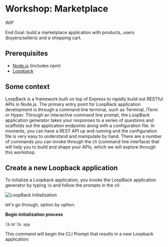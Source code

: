 # Workshop: Marketplace
_WIP_

End Goal: build a marketplace application with products, users (buyers/sellers) and a shopping cart.

## Prerequisites

- [Node.js](https://nodejs.org/en/) (includes npm)
- [Loopback](http://loopback.io/)

## Some context

LoopBack is a framework built on top of Express to rapidly build out RESTful APIs in Node.js. The primary entry point for LoopBack application development is through a command line terminal, such as Terminal, iTerm or Hyper. Through an interactive command line prompt, the LoopBack application generator takes your responses to a series of questions and scaffolds out the application endpoints along with a configuration file. In moments, you can have a REST API up and running and the configuration file is very easy to understand and manipulate by hand. There are a number of commands you can invoke through the cli (command line interface) that will help you to build and shape your APIs, which we will explore through this workshop.

## Create a new Loopback application

To initialize a Loopback application, you invoke the LoopBack application generator by typing `lb` and follow the prompts in the cli:

![LoopBack Initialization](https://github.com/StrongLoop-Evangelists/workshop-marketplace/raw/master/workplace-assets/lb.gif)

let's go through, option by option.

**Begin initialization process**

`lb` or `lb app`

This command will begin the CLI Prompt that results in a new Loopback application:



